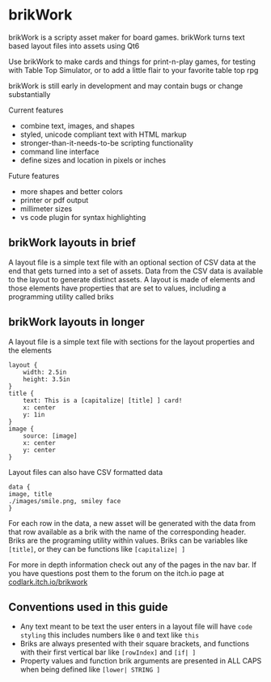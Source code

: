 # brikWork
brikWork is a scripty asset maker for board games. brikWork turns text based layout files into assets using Qt6

Use brikWork to make cards and things for print-n-play games, for testing with Table Top Simulator, or to add a little flair to your favorite table top rpg

brikWork is still early in development and may contain bugs or change substantially


Current features

 * combine text, images, and shapes
 * styled, unicode compliant text with HTML markup
 * stronger-than-it-needs-to-be scripting functionality
 * command line interface
 * define sizes and location in pixels or inches

Future features

 * more shapes and better colors
 * printer or pdf output
 * millimeter sizes
 * vs code plugin for syntax highlighting

## brikWork layouts in brief

A layout file is a simple text file with an optional section of CSV data at the end that gets turned into a set of assets. Data from the CSV data is available to the layout to generate distinct assets. A layout is made of elements and those elements have properties that are set to values, including a programming utility called briks

## brikWork layouts in longer

A layout file is a simple text file with sections for the layout properties and the elements
```none
layout {
    width: 2.5in
    height: 3.5in
}
title {
    text: This is a [capitalize| [title] ] card!
    x: center
    y: 1in
}
image {
    source: [image]
    x: center
    y: center
}
```
Layout files can also have CSV formatted data
```
data {
image, title
./images/smile.png, smiley face
}
```
For each row in the data, a new asset will be generated with the data from that row available as a brik with the name of the corresponding header.
Briks are the programing utility within values. Briks can be variables like `[title]`, or they can be functions like `[capitalize| ]` 

For more in depth information check out any of the pages in the nav bar. If you have questions post them to the forum on the itch.io page at [codlark.itch.io/brikwork](codlark.itch.io/brikwork)


## Conventions used in this guide

* Any text meant to be text the user enters in a layout file will have `code styling` this includes numbers like `0` and text like `this`
* Briks are always presented with their square brackets, and functions with their first vertical bar like `[rowIndex]` and `[if| ]`
* Property values and function brik arguments are presented in ALL CAPS when being defined like `[lower| STRING ]`

